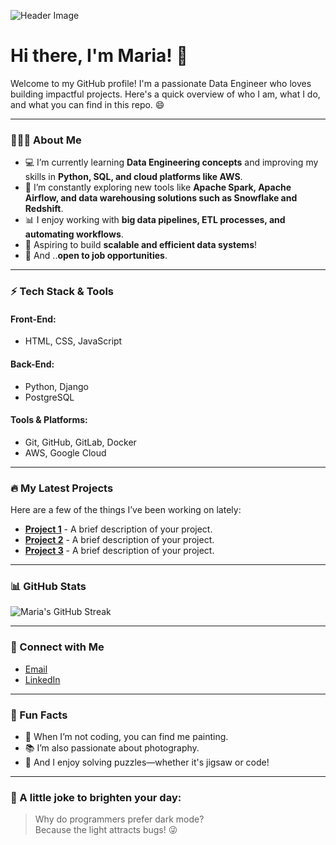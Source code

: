 ![Header Image](https://noodle.digitalfutures.com/studentuploads/IMG_9671_2.jpg)

# Hi there, I'm Maria! 🩷

Welcome to my GitHub profile! I'm a passionate Data Engineer who loves building impactful projects. Here's a quick overview of who I am, what I do, and what you can find in this repo. 😄

---

### 👩🏻‍💻 About Me

- 💻 I’m currently learning **Data Engineering concepts** and improving my skills in **Python, SQL, and cloud platforms like AWS**.  
- 🌱 I’m constantly exploring new tools like **Apache Spark, Apache Airflow, and data warehousing solutions such as Snowflake and Redshift**.  
- 📊 I enjoy working with **big data pipelines, ETL processes, and automating workflows**.  
- 🚀 Aspiring to build **scalable and efficient data systems**!  
- 🤔 And ..**open to job opportunities**.  

---

### ⚡ Tech Stack & Tools

#### Front-End:
- HTML, CSS, JavaScript

#### Back-End:
- Python, Django
- PostgreSQL

#### Tools & Platforms:
- Git, GitHub, GitLab, Docker
- AWS, Google Cloud

---

### 🔥 My Latest Projects
Here are a few of the things I’ve been working on lately:

- [**Project 1**](https://github.com/yourusername/project1) - A brief description of your project.
- [**Project 2**](https://github.com/yourusername/project2) - A brief description of your project.
- [**Project 3**](https://github.com/yourusername/project3) - A brief description of your project.

---

### 📊 GitHub Stats

![Maria's GitHub Streak](https://github-readme-streak-stats.herokuapp.com/?user=mariazreik&theme=dark)

---

### 🤝 Connect with Me

- [Email](maria.zreik@outlook.com)
- [LinkedIn](https://linkedin.com/in/mariazreik)

---

### 🌱 Fun Facts

- 🎨 When I’m not coding, you can find me painting.
- 📚 I’m also passionate about photography.
- 🧩 And I enjoy solving puzzles—whether it's jigsaw or code!  

---

### 🤖 A little joke to brighten your day:

> Why do programmers prefer dark mode?  
> Because the light attracts bugs! 😜
